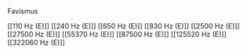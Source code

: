 Favismus

[[110 Hz (E)]]
[[240 Hz (E)]]
[[650 Hz (E)]]
[[830 Hz (E)]]
[[2500 Hz (E)]]
[[27500 Hz (E)]]
[[55370 Hz (E)]]
[[87500 Hz (E)]]
[[125520 Hz (E)]]
[[322060 Hz (E)]]